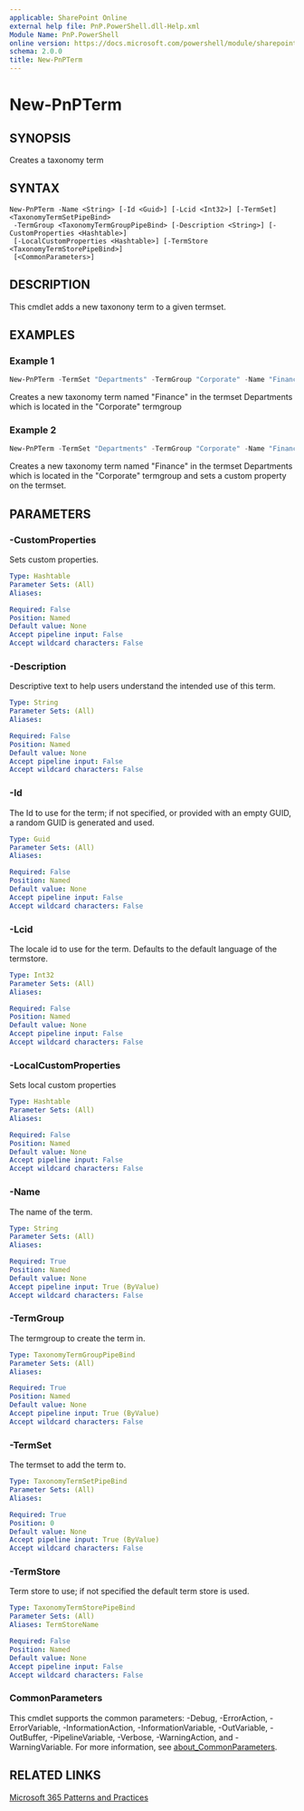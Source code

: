```yaml
---
applicable: SharePoint Online
external help file: PnP.PowerShell.dll-Help.xml
Module Name: PnP.PowerShell
online version: https://docs.microsoft.com/powershell/module/sharepoint-pnp/new-pnpterm
schema: 2.0.0
title: New-PnPTerm
---
```


# New-PnPTerm

## SYNOPSIS
Creates a taxonomy term

## SYNTAX

```
New-PnPTerm -Name <String> [-Id <Guid>] [-Lcid <Int32>] [-TermSet] <TaxonomyTermSetPipeBind>
 -TermGroup <TaxonomyTermGroupPipeBind> [-Description <String>] [-CustomProperties <Hashtable>]
 [-LocalCustomProperties <Hashtable>] [-TermStore <TaxonomyTermStorePipeBind>]
 [<CommonParameters>]
```

## DESCRIPTION
This cmdlet adds a new taxonony term to a given termset.

## EXAMPLES

### Example 1
```powershell
New-PnPTerm -TermSet "Departments" -TermGroup "Corporate" -Name "Finance"
```

Creates a new taxonomy term named "Finance" in the termset Departments which is located in the "Corporate" termgroup

### Example 2
```powershell
New-PnPTerm -TermSet "Departments" -TermGroup "Corporate" -Name "Finance" -CustomProperties @{"IsCorporate"="True"}
```

Creates a new taxonomy term named "Finance" in the termset Departments which is located in the "Corporate" termgroup and sets a custom property on the termset.

## PARAMETERS

### -CustomProperties
Sets custom properties. 

```yaml
Type: Hashtable
Parameter Sets: (All)
Aliases:

Required: False
Position: Named
Default value: None
Accept pipeline input: False
Accept wildcard characters: False
```

### -Description
Descriptive text to help users understand the intended use of this term.

```yaml
Type: String
Parameter Sets: (All)
Aliases:

Required: False
Position: Named
Default value: None
Accept pipeline input: False
Accept wildcard characters: False
```

### -Id
The Id to use for the term; if not specified, or provided with an empty GUID, a random GUID is generated and used.

```yaml
Type: Guid
Parameter Sets: (All)
Aliases:

Required: False
Position: Named
Default value: None
Accept pipeline input: False
Accept wildcard characters: False
```

### -Lcid
The locale id to use for the term. Defaults to the default language of the termstore.
```yaml
Type: Int32
Parameter Sets: (All)
Aliases:

Required: False
Position: Named
Default value: None
Accept pipeline input: False
Accept wildcard characters: False
```

### -LocalCustomProperties
Sets local custom properties

```yaml
Type: Hashtable
Parameter Sets: (All)
Aliases:

Required: False
Position: Named
Default value: None
Accept pipeline input: False
Accept wildcard characters: False
```

### -Name
The name of the term.

```yaml
Type: String
Parameter Sets: (All)
Aliases:

Required: True
Position: Named
Default value: None
Accept pipeline input: True (ByValue)
Accept wildcard characters: False
```

### -TermGroup
The termgroup to create the term in.

```yaml
Type: TaxonomyTermGroupPipeBind
Parameter Sets: (All)
Aliases:

Required: True
Position: Named
Default value: None
Accept pipeline input: True (ByValue)
Accept wildcard characters: False
```

### -TermSet
The termset to add the term to.

```yaml
Type: TaxonomyTermSetPipeBind
Parameter Sets: (All)
Aliases:

Required: True
Position: 0
Default value: None
Accept pipeline input: True (ByValue)
Accept wildcard characters: False
```

### -TermStore
Term store to use; if not specified the default term store is used.

```yaml
Type: TaxonomyTermStorePipeBind
Parameter Sets: (All)
Aliases: TermStoreName

Required: False
Position: Named
Default value: None
Accept pipeline input: False
Accept wildcard characters: False
```

### CommonParameters
This cmdlet supports the common parameters: -Debug, -ErrorAction, -ErrorVariable, -InformationAction, -InformationVariable, -OutVariable, -OutBuffer, -PipelineVariable, -Verbose, -WarningAction, and -WarningVariable. For more information, see [about_CommonParameters](http://go.microsoft.com/fwlink/?LinkID=113216).

## RELATED LINKS

[Microsoft 365 Patterns and Practices](https://aka.ms/m365pnp)